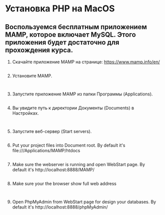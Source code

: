# Установка PHP на MacOS

## Воспользуемся бесплатным приложением MAMP, которое включает MySQL. Этого приложения будет достаточно для прохождения курса.


1. Скачайте приложение MAMP на странице: https://www.mamp.info/en/ 

<p><img src="img_mac/1.jpg" alt=""></p>


2. Установите MAMP.

<p><img src="img_mac/2.jpg" alt=""></p>
<p><img src="img_mac/3.jpg" alt=""></p>

3. Запустите приложение MAMP из папки Программы (Applications).

<p><img src="img_mac/4.jpg" alt=""></p>

4. Вы увидите путь к директории Документы (Documents) в Настройках.

<p><img src="img_mac/5.jpg" alt=""></p>
<p><img src="img_mac/6.jpg" alt=""></p>

5. Запустите веб-сервер (Start servers).

<p><img src="img_mac/7.jpg" alt=""></p>

6. Put your project files into Document root. By default it's file:///Applications/MAMP/htdocs 

<p><img src="img_mac/8.jpg" alt=""></p>

7. Make sure the webserver is running and open WebStart page. By default it's http://localhost:8888/MAMP/ 

<p><img src="img_mac/9.jpg" alt=""></p>

8. Make sure your the browser show full web address  

<p><img src="img_mac/10.jpg" alt=""></p>
<p><img src="img_mac/11.jpg" alt=""></p>

9. Open PhpMyAdmin from WebStart page for design your databases. By default it's http://localhost:8888/phpMyAdmin/  

<p><img src="img_mac/12.jpg" alt=""></p>
<p><img src="img_mac/13.jpg" alt=""></p>
